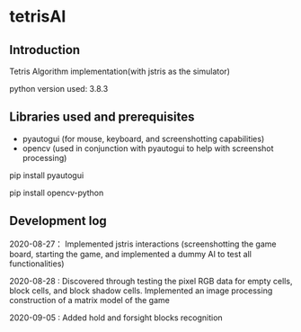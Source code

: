 # tetrisAI

## Introduction

Tetris Algorithm implementation(with jstris as the simulator)

python version used: 3.8.3

## Libraries used and prerequisites

- pyautogui (for mouse, keyboard, and screenshotting capabilities)
- opencv (used in conjunction with pyautogui to help with screenshot processing)

pip install pyautogui

pip install opencv-python


## Development log

2020-08-27： Implemented jstris interactions (screenshotting the game board, starting the game, and implemented a dummy AI to test all functionalities)

2020-08-28 : Discovered through testing the pixel RGB data for empty cells, block cells, and block shadow cells. Implemented an image processing construction of a matrix model of the game

2020-09-05 : Added hold and forsight blocks recognition 

